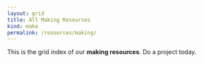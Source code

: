 ```yaml
---
layout: grid
title: All Making Resources
kind: make
permalink: /resources/making/
---
```



This is the grid index of our **making resources**. Do a project today.